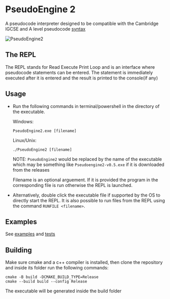 # PseudoEngine 2

A pseudocode interpreter designed to be compatible with the Cambridge IGCSE and A level pseudocode [syntax](./Syntax.md)

![PseudoEngine2](https://user-images.githubusercontent.com/44658109/220901152-5a794d58-de15-4028-91b0-fbebee033a70.png)

## The REPL
The REPL stands for Read Execute Print Loop and is an interface where pseudocode statements can be entered. The statement is immediately executed after it is entered and the result is printed to the console(if any)

## Usage
- Run the following commands in terminal/powershell in the directory of the executable.

  Windows:
  ```
  PseudoEngine2.exe [filename]
  ```
  Linux/Unix:
  ```
  ./PseudoEngine2 [filename]
  ```
  NOTE: `PseudoEngine2` would be replaced by the name of the executable which may be something like `Pseudoengine2-v0.5.exe` if it is downloaded from the releases

  Filename is an optional arguement. If it is provided the program in the corresponding file is run otherwise the REPL is launched.

- Alternatively, double click the executable file if supported by the OS to directly start the REPL. It is also possible to run files from the REPL using the command `RUNFILE <filename>`.

## Examples
See [examples](./examples) and [tests](./tests)

## Building
Make sure cmake and a c++ compiler is installed, then clone the repository and inside its folder run the following commands:
```
cmake -B build -DCMAKE_BUILD_TYPE=Release
cmake --build build --config Release
```
The executable will be generated inside the build folder
